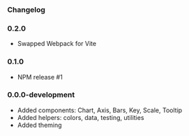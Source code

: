 ### Changelog

### 0.2.0
- Swapped Webpack for Vite

### 0.1.0
- NPM release #1

### 0.0.0-development
- Added components: Chart, Axis, Bars, Key, Scale, Tooltip
- Added helpers: colors, data, testing, utilities
- Added theming
